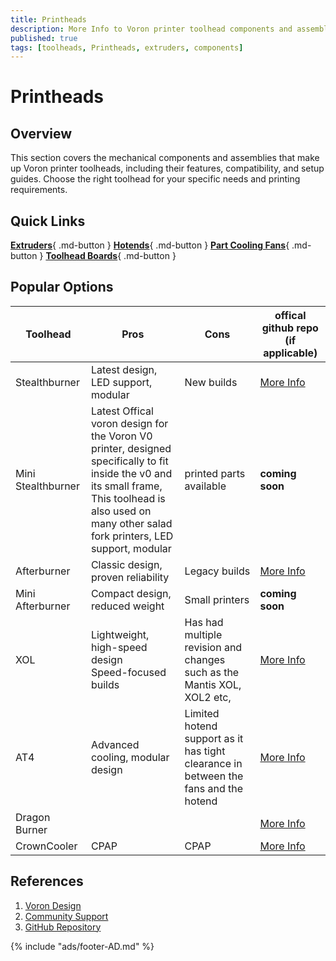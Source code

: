 ```yaml
---
title: Printheads
description: More Info to Voron printer toolhead components and assemblies
published: true
tags: [toolheads, Printheads, extruders, components]
---
```


# Printheads

## Overview
This section covers the mechanical components and assemblies that make up Voron printer toolheads, including their features, compatibility, and setup guides. Choose the right toolhead for your specific needs and printing requirements.

## Quick Links

<!-- ### Core Components -->

[**Extruders**](extruders/index.md){ .md-button }
[**Hotends**](hotends/index.md){ .md-button }
[**Part Cooling Fans**](../electronics/fans/index.md){ .md-button }
[**Toolhead Boards**](toolhead-boards/index.md){ .md-button }

## Popular Options

| Toolhead | Pros | Cons | offical github repo (if applicable) |
|----------|----------|----------|---------------|
| Stealthburner | Latest design, LED support, modular | New builds | [More Info](https://github.com/VoronDesign/Voron-Stealthburner) |
| Mini Stealthburner | Latest Offical voron design for the Voron V0 printer, designed specifically to fit inside the v0 and its small frame, <br> This toolhead is also used on many other salad fork printers, LED support, modular | printed parts available | **coming soon** |
| Afterburner | Classic design, proven reliability | Legacy builds | [More Info](https://github.com/VoronDesign/Voron-afterburner) |
| Mini Afterburner | Compact design, reduced weight | Small printers |  **coming soon**  |
| XOL | Lightweight, high-speed design <br> Speed-focused builds | Has had multiple revision and changes such as the Mantis XOL, XOL2 etc, |  [More Info](https://github.com/Armchair-Heavy-Industries/Xol-Toolhead/tree/main) |
| AT4 | Advanced cooling, modular design | Limited hotend support as it has tight clearance in between the fans and the hotend |  [More Info](https://github.com/Armchair-Heavy-Industries/A4T/tree/main) |
| Dragon Burner | | |  [More Info](https://github.com/chirpy2605/voron/tree/main/V0/Dragon_Burner) |
| CrownCooler | CPAP | CPAP |  [More Info](https://github.com/sneakytreesnake/CrownCooler/tree/main) |



## References
1. [Voron Design](https://vorondesign.com)
2. [Community Support](https://discord.gg/voron)
3. [GitHub Repository](https://github.com/VoronDesign)

{% include "ads/footer-AD.md" %}

